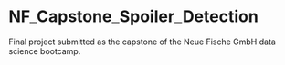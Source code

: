# NF_Capstone_Spoiler_Detection
Final project submitted as the capstone of the Neue Fische GmbH data science bootcamp.
